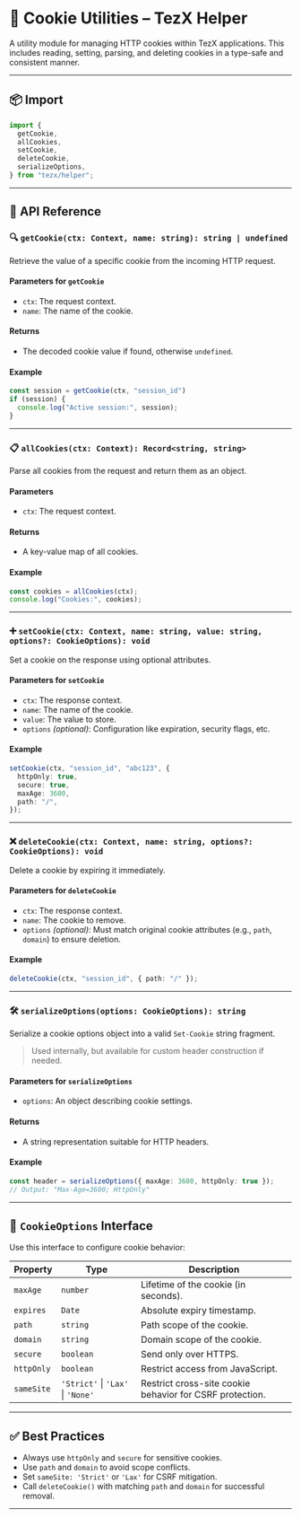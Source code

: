 
# 🍪 Cookie Utilities – TezX Helper

A utility module for managing HTTP cookies within TezX applications. This includes reading, setting, parsing, and deleting cookies in a type-safe and consistent manner.

---

## 📦 Import

```ts
import {
  getCookie,
  allCookies,
  setCookie,
  deleteCookie,
  serializeOptions,
} from "tezx/helper";
```

---

## 🧰 API Reference

### 🔍 `getCookie(ctx: Context, name: string): string | undefined`

Retrieve the value of a specific cookie from the incoming HTTP request.

#### **Parameters for `getCookie`**

* `ctx`: The request context.
* `name`: The name of the cookie.

#### **Returns**

* The decoded cookie value if found, otherwise `undefined`.

#### **Example**

```ts
const session = getCookie(ctx, "session_id")
if (session) {
  console.log("Active session:", session);
}
```

---

### 📋 `allCookies(ctx: Context): Record<string, string>`

Parse all cookies from the request and return them as an object.

#### **Parameters**

* `ctx`: The request context.

#### **Returns**

* A key-value map of all cookies.

#### **Example**

```ts
const cookies = allCookies(ctx);
console.log("Cookies:", cookies);
```

---

### ➕ `setCookie(ctx: Context, name: string, value: string, options?: CookieOptions): void`

Set a cookie on the response using optional attributes.

#### **Parameters for `setCookie`**

* `ctx`: The response context.
* `name`: The name of the cookie.
* `value`: The value to store.
* `options` *(optional)*: Configuration like expiration, security flags, etc.

#### **Example**

```ts
setCookie(ctx, "session_id", "abc123", {
  httpOnly: true,
  secure: true,
  maxAge: 3600,
  path: "/",
});
```

---

### ❌ `deleteCookie(ctx: Context, name: string, options?: CookieOptions): void`

Delete a cookie by expiring it immediately.

#### **Parameters for `deleteCookie`**

* `ctx`: The response context.
* `name`: The cookie to remove.
* `options` *(optional)*: Must match original cookie attributes (e.g., `path`, `domain`) to ensure deletion.

#### **Example**

```ts
deleteCookie(ctx, "session_id", { path: "/" });
```

---

### 🛠️ `serializeOptions(options: CookieOptions): string`

Serialize a cookie options object into a valid `Set-Cookie` string fragment.

> Used internally, but available for custom header construction if needed.

#### **Parameters for `serializeOptions`**

* `options`: An object describing cookie settings.

#### **Returns**

* A string representation suitable for HTTP headers.

#### **Example**

```ts
const header = serializeOptions({ maxAge: 3600, httpOnly: true });
// Output: "Max-Age=3600; HttpOnly"
```

---

## 📑 `CookieOptions` Interface

Use this interface to configure cookie behavior:

| Property   | Type                              | Description                                              |
| ---------- | --------------------------------- | -------------------------------------------------------- |
| `maxAge`   | `number`                          | Lifetime of the cookie (in seconds).                     |
| `expires`  | `Date`                            | Absolute expiry timestamp.                               |
| `path`     | `string`                          | Path scope of the cookie.                                |
| `domain`   | `string`                          | Domain scope of the cookie.                              |
| `secure`   | `boolean`                         | Send only over HTTPS.                                    |
| `httpOnly` | `boolean`                         | Restrict access from JavaScript.                         |
| `sameSite` | `'Strict'` \| `'Lax'` \| `'None'` | Restrict cross-site cookie behavior for CSRF protection. |

---

## ✅ Best Practices

* Always use `httpOnly` and `secure` for sensitive cookies.
* Use `path` and `domain` to avoid scope conflicts.
* Set `sameSite: 'Strict'` or `'Lax'` for CSRF mitigation.
* Call `deleteCookie()` with matching `path` and `domain` for successful removal.

---
